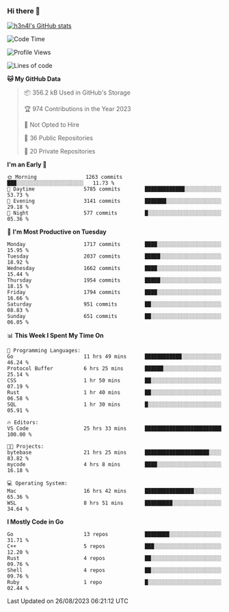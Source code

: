 ### Hi there 👋

[![h3n4l's GitHub stats](https://github-readme-stats.vercel.app/api?username=h3n4l&count_private=true&show_icons=true&theme=radical)](https://github.com/h3n4l/github-readme-stats)

<!--START_SECTION:waka-->
![Code Time](http://img.shields.io/badge/Code%20Time-1%2C530%20hrs%203%20mins-blue)

![Profile Views](http://img.shields.io/badge/Profile%20Views-1-blue)

![Lines of code](https://img.shields.io/badge/From%20Hello%20World%20I%27ve%20Written-3.0%20million%20lines%20of%20code-blue)

**🐱 My GitHub Data** 

> 📦 356.2 kB Used in GitHub's Storage 
 > 
> 🏆 974 Contributions in the Year 2023
 > 
> 🚫 Not Opted to Hire
 > 
> 📜 36 Public Repositories 
 > 
> 🔑 20 Private Repositories 
 > 
**I'm an Early 🐤** 

```text
🌞 Morning                1263 commits        ███░░░░░░░░░░░░░░░░░░░░░░   11.73 % 
🌆 Daytime                5785 commits        █████████████░░░░░░░░░░░░   53.73 % 
🌃 Evening                3141 commits        ███████░░░░░░░░░░░░░░░░░░   29.18 % 
🌙 Night                  577 commits         █░░░░░░░░░░░░░░░░░░░░░░░░   05.36 % 
```
📅 **I'm Most Productive on Tuesday** 

```text
Monday                   1717 commits        ████░░░░░░░░░░░░░░░░░░░░░   15.95 % 
Tuesday                  2037 commits        █████░░░░░░░░░░░░░░░░░░░░   18.92 % 
Wednesday                1662 commits        ████░░░░░░░░░░░░░░░░░░░░░   15.44 % 
Thursday                 1954 commits        █████░░░░░░░░░░░░░░░░░░░░   18.15 % 
Friday                   1794 commits        ████░░░░░░░░░░░░░░░░░░░░░   16.66 % 
Saturday                 951 commits         ██░░░░░░░░░░░░░░░░░░░░░░░   08.83 % 
Sunday                   651 commits         ██░░░░░░░░░░░░░░░░░░░░░░░   06.05 % 
```


📊 **This Week I Spent My Time On** 

```text
💬 Programming Languages: 
Go                       11 hrs 49 mins      ████████████░░░░░░░░░░░░░   46.24 % 
Protocol Buffer          6 hrs 25 mins       ██████░░░░░░░░░░░░░░░░░░░   25.14 % 
CSS                      1 hr 50 mins        ██░░░░░░░░░░░░░░░░░░░░░░░   07.19 % 
Rust                     1 hr 40 mins        ██░░░░░░░░░░░░░░░░░░░░░░░   06.58 % 
SQL                      1 hr 30 mins        █░░░░░░░░░░░░░░░░░░░░░░░░   05.91 % 

🔥 Editors: 
VS Code                  25 hrs 33 mins      █████████████████████████   100.00 % 

🐱‍💻 Projects: 
bytebase                 21 hrs 25 mins      █████████████████████░░░░   83.82 % 
mycode                   4 hrs 8 mins        ████░░░░░░░░░░░░░░░░░░░░░   16.18 % 

💻 Operating System: 
Mac                      16 hrs 42 mins      ████████████████░░░░░░░░░   65.36 % 
WSL                      8 hrs 51 mins       █████████░░░░░░░░░░░░░░░░   34.64 % 
```

**I Mostly Code in Go** 

```text
Go                       13 repos            ████████░░░░░░░░░░░░░░░░░   31.71 % 
C++                      5 repos             ███░░░░░░░░░░░░░░░░░░░░░░   12.20 % 
Rust                     4 repos             ██░░░░░░░░░░░░░░░░░░░░░░░   09.76 % 
Shell                    4 repos             ██░░░░░░░░░░░░░░░░░░░░░░░   09.76 % 
Ruby                     1 repo              █░░░░░░░░░░░░░░░░░░░░░░░░   02.44 % 
```




 Last Updated on 26/08/2023 06:21:12 UTC
<!--END_SECTION:waka-->

